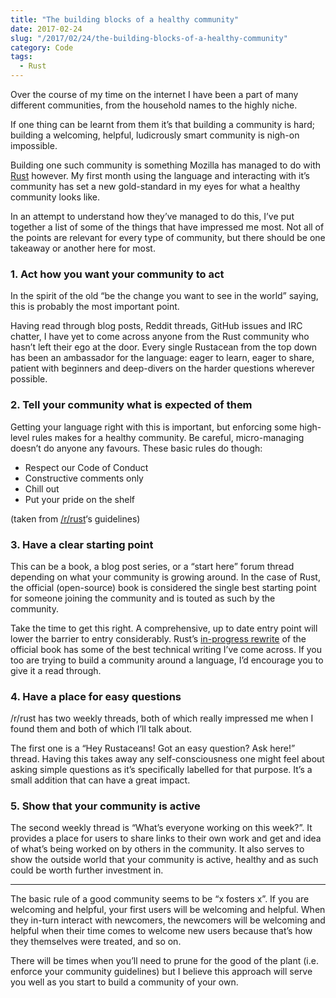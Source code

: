 ```yaml
---
title: "The building blocks of a healthy community"
date: 2017-02-24
slug: "/2017/02/24/the-building-blocks-of-a-healthy-community"
category: Code
tags:
  - Rust
---
```


Over the course of my time on the internet I have been a part of many different communities, from the household names to the highly niche.

If one thing can be learnt from them it’s that building a community is hard; building a welcoming, helpful, ludicrously smart community is nigh-on impossible.

Building one such community is something Mozilla has managed to do with [Rust](https://www.rust-lang.org/en-US/) however. My first month using the language and interacting with it’s community has set a new gold-standard in my eyes for what a healthy community looks like.

In an attempt to understand how they’ve managed to do this, I’ve put together a list of some of the things that have impressed me most. Not all of the points are relevant for every type of community, but there should be one takeaway or another here for most.

### 1. Act how you want your community to act

In the spirit of the old “be the change you want to see in the world” saying, this is probably the most important point.

Having read through blog posts, Reddit threads, GitHub issues and IRC chatter, I have yet to come across anyone from the Rust community who hasn’t left their ego at the door. Every single Rustacean from the top down has been an ambassador for the language: eager to learn, eager to share, patient with beginners and deep-divers on the harder questions wherever possible.

### 2. Tell your community what is expected of them

Getting your language right with this is important, but enforcing some high-level rules makes for a healthy community. Be careful, micro-managing doesn’t do anyone any favours. These basic rules do though:

- Respect our Code of Conduct
- Constructive comments only
- Chill out
- Put your pride on the shelf

(taken from [/r/rust](https://reddit.com/r/rust)‘s guidelines)

### 3. Have a clear starting point

This can be a book, a blog post series, or a “start here” forum thread depending on what your community is growing around. In the case of Rust, the official (open-source) book is considered the single best starting point for someone joining the community and is touted as such by the community.

Take the time to get this right. A comprehensive, up to date entry point will lower the barrier to entry considerably. Rust’s [in-progress rewrite](https://doc.rust-lang.org/book/second-edition/) of the official book has some of the best technical writing I’ve come across. If you too are trying to build a community around a language, I’d encourage you to give it a read through.

### 4. Have a place for easy questions

/r/rust has two weekly threads, both of which really impressed me when I found them and both of which I’ll talk about.

The first one is a “Hey Rustaceans! Got an easy question? Ask here!” thread. Having this takes away any self-consciousness one might feel about asking simple questions as it’s specifically labelled for that purpose. It’s a small addition that can have a great impact.

### 5. Show that your community is active

The second weekly thread is “What’s everyone working on this week?”. It provides a place for users to share links to their own work and get and idea of what’s being worked on by others in the community. It also serves to show the outside world that your community is active, healthy and as such could be worth further investment in.

* * *

The basic rule of a good community seems to be “x fosters x”. If you are welcoming and helpful, your first users will be welcoming and helpful. When they in-turn interact with newcomers, the newcomers will be welcoming and helpful when their time comes to welcome new users because that’s how they themselves were treated, and so on.

There will be times when you’ll need to prune for the good of the plant (i.e. enforce your community guidelines) but I believe this approach will serve you well as you start to build a community of your own.


